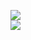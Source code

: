 [![](https://img.shields.io/badge/Made%20With-Github%20Spray-lightgrey.svg?style=for-the-badge&logo=github)](https://github.com/Annihil/github-spray#16679)  
[![](https://i.imgur.com/2DrTn0Z.gif)](https://github.com/Annihil/github-spray)
